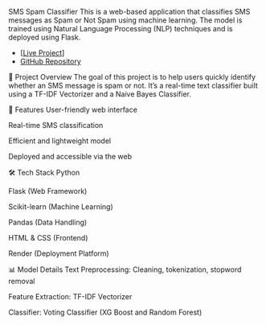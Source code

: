 SMS Spam Classifier
This is a web-based application that classifies SMS messages as Spam or Not Spam using machine learning. The model is trained using Natural Language Processing (NLP) techniques and is deployed using Flask.

- [[Live Project](https://projects-bjqn.onrender.com)]
- [GitHub Repository](https://github.com/arpitmishra447/sms_spam_classifier)

📂 Project Overview
The goal of this project is to help users quickly identify whether an SMS message is spam or not. It’s a real-time text classifier built using a TF-IDF Vectorizer and a Naive Bayes Classifier.

🚀 Features
User-friendly web interface

Real-time SMS classification

Efficient and lightweight model

Deployed and accessible via the web

🛠️ Tech Stack
Python

Flask (Web Framework)

Scikit-learn (Machine Learning)

Pandas (Data Handling)

HTML & CSS (Frontend)

Render (Deployment Platform)

📊 Model Details
Text Preprocessing: Cleaning, tokenization, stopword removal

Feature Extraction: TF-IDF Vectorizer

Classifier: Voting Classifier (XG Boost and Random Forest)
